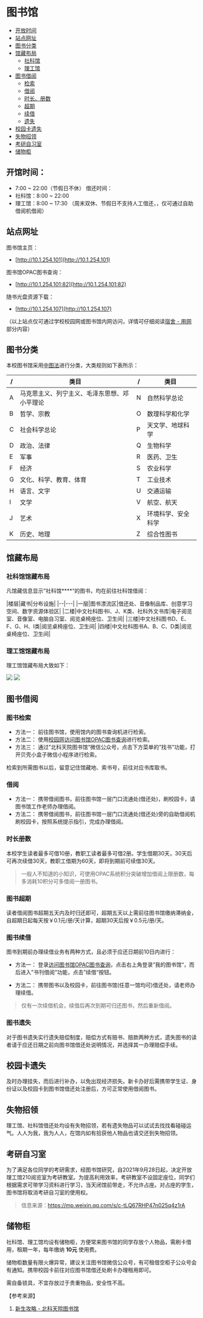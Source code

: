 # 图书馆

* [开放时间](#开放时间)
* [站点网址](#站点网址)
* [图书分类](#图书分类)
* [馆藏布局](#馆藏布局)
    * [社科馆](#社科馆馆藏布局)
    * [理工馆](#理工馆馆藏布局)
* [图书借阅](#图书借阅)
    * [检索](#图书检索)
    * [借阅](#图书借阅)
    * [时长、册数](#时长册数)
    * [超期](#图书超期)
    * [续借](#图书续借)
    * [遗失](#图书遗失)
* [校园卡遗失](#校园卡遗失)
* [失物招领](#失物招领)
* [考研自习室](#考研自习室)
* [储物柜](#储物柜)


## 开馆时间：
- 7:00 ~ 22:00（节假日不休）
借还时间：
 - 社科馆：8:00 ~ 22:00
 - 理工馆：8:00 ~ 17:30
 （周末双休、节假日不支持人工借还，，仅可通过自助借阅机借阅）

## 站点网址

图书馆主页：
- [http://10.1.254.101](http://10.1.254.101)

图书馆OPAC图书查询：
- [http://10.1.254.101:82](http://10.1.254.101:82)

随书光盘资源下载：

- [http://10.1.254.107](http://10.1.254.107)

（以上站点仅可通过学校校园网或图书馆内网访问，详情可仔细阅读[宿舍 - 用网](dormitory/internet.md#寝室用网)部分内容）

## 图书分类

本校图书馆采用[中图法](http://www.ztflh.com/)进行分类，大类规则如下表所示：

|/|类目|/|类目|
|------|----|------|----|
|A|马克思主义、列宁主义、毛泽东思想、邓小平理论|N|自然科学总论|
|B|哲学、宗教|O|数理科学和化学|
|C|社会科学总论|P|天文学、地球科学|
|D|政治、法律|Q|生物科学|
|E|军事|R|医药、卫生|
|F|经济|S|农业科学|
|G|文化、科学、教育、体育|T|工业技术|
|H|语言、文字|U|交通运输|
|I|文学|V|航空、航天|
|J|艺术|X|环境科学、安全科学|
|K|历史、地理|Z|综合性图书|


## 馆藏布局

### 社科馆馆藏布局

凡馆藏信息显示”社科馆****“的图书，均在前往社科馆借阅：

|楼层|藏书|分布设施|
|--|---|
|一层|图书漂流区|借还处、音像制品库、创意学习空间、数字资源体验区|
|二楼|中文社科图书I、J、K类、社科外文书库|电子阅览室、音像室、电脑自习室、阅览桌椅座位、卫生间|
|三楼|中文社科图书D、E、F、G、H、I类|阅览桌椅座位、卫生间|
|四楼|中文社科图书A、B、C、D类|阅览桌椅座位、卫生间|

### 理工馆馆藏布局

理工馆馆藏布局大致如下：

<img src="../images/library-floor1.png">
<img src="../images/library-floor2.png">


## 图书借阅

### 图书检索

- 方法一：
    前往图书馆，使用馆内的图书查询机进行检索。
- 方法二：
    使用[校园网](dormitory/internet.md#寝室用网)[访问图书馆OPAC图书查询](http://10.1.254.101:82)进行检索。
- 方法三：
    通过”北科天院图书馆“微信公众号，点击下方菜单的”找书“功能，打开贝壳小盒子微信小程序进行检索。

检索到所需图书以后，留意记住馆藏地、索书号，前往对应书库取书。

### 借阅

- 方法一：
    携带借阅图书，前往图书馆一层门口流通处(借还处)，刷校园卡，请图书馆工作老师办理借阅。
- 方法二：
    携带借阅图书，前往图书馆一层门口流通处(借还处)旁的自助借阅机刷校园卡，按照系统提示指引，完成办理借阅。

    
### 时长册数

本校学生读者最多可借10册，教职工读者最多可借2册。学生借期30天，30天后可再次续借30天，教职工借期为60天，即将到期前可续借30天。

> 一般人不知道的小知识，可使用OPAC系统积分突破增加借阅上限册数，每多消耗10积分可多借阅一册图书。

### 图书超期

读者借阅图书超期五天内及时归还即可，超期五天以上需前往图书馆缴纳滞纳金，自超期日起每天按￥0.1元/册/天计算，超期30天后按￥0.5元/册/天。

### 图书续借

图书到期前办理续借业务有两种方式，且必须于应还日期前10日内进行：

 - 方法一：
    登录[访问图书馆OPAC图书查询](http://10.1.254.101:82)，点击右上角登录”我的图书馆“，而后进入”书刊借阅“功能，点击”续借“按钮。

- 方法二：
    携带图书以及校园卡，前往图书馆(任意一馆均可)借还处，请老师办理续借。

> 仅有一次续借机会，续借后再次到期可归还图书，然后重新借阅。

### 图书遗失

对于图书遗失实行遗失赔偿制度，赔偿方式有赔书、赔款两种方式，遗失图书的读者请于应还日期之前向图书馆借还处说明情况，并选择其一办理赔偿手续。

## 校园卡遗失

及时办理挂失，而后进行补办，以免出现经济损失。新卡办好后需携带学生证、身份证以及校园卡到图书馆借还处注册后，方可正常使用借阅图书。

## 失物招领

理工馆、社科馆借还处均设有失物招领，若有遗失物品可以试试去找找看碰碰运气。人人为我，我为人人，在馆内如有拾获他人物品也请交还到失物招领。

## 考研自习室

为了满足各位同学的考研需求，经图书馆研究，自2021年9月28日起，决定开放理工馆210阅览室为考研教室。为提高利用效率，考研教室不设固定座位，同学们根据需求可带学习资料进行学习，当天闭馆前带走，不允许占座。对占座的学生，图书馆将取消考研自习室的使用权。

> 信息来源：https://mp.weixin.qq.com/s/c-tLQ67RHP47n025q4z1rA

## 储物柜

社科馆、理工馆均设有储物柜，方便常来图书馆的同学存放个人物品，需刷卡借用，租期一年，每年缴纳 **10元** 使用费。

储物柜数量有限火爆异常，建议关注图书馆微信公众号，有可租借空柜子公众号会有通知。携带校园卡前往对应图书馆借还处刷卡办理租用即可。

需自备锁具，不宜存放过于贵重物品，安全性不高。

【参考来源】
1. [新生攻略 - 北科天院图书馆](https://www.yunzhan365.com/99951808.html)